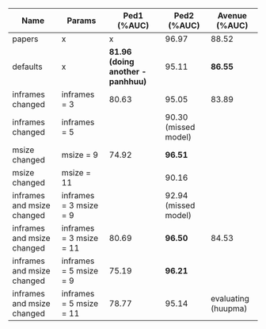 | Name                       | Params                  | Ped1 (%AUC)                        | Ped2 (%AUC)          | Avenue (%AUC)       |
| -------------------------- | ----------------------- | ---------------------------------- | -------------------- | ------------------- |
| papers                     | x                       | x                                  | 96.97                | 88.52               |
| defaults                   | x                       | <b>81.96 (doing another - panhhuu) | 95.11                | <b>86.55            |
| inframes changed           | inframes = 3            | 80.63                              | 95.05                | 83.89               |
| inframes changed           | inframes = 5            |                                    | 90.30 (missed model) |                     |
| msize changed              | msize = 9               | 74.92                              | <b>96.51             |                     |
| msize changed              | msize = 11              |                                    | 90.16                |                     |
| inframes and msize changed | inframes = 3 msize = 9  |                                    | 92.94 (missed model) |                     |
| inframes and msize changed | inframes = 3 msize = 11 | 80.69                              | <b>96.50             | 84.53               |
| inframes and msize changed | inframes = 5 msize = 9  | 75.19                              | <b>96.21             |                     |
| inframes and msize changed | inframes = 5 msize = 11 | 78.77                              | 95.14                | evaluating (huupma) |
